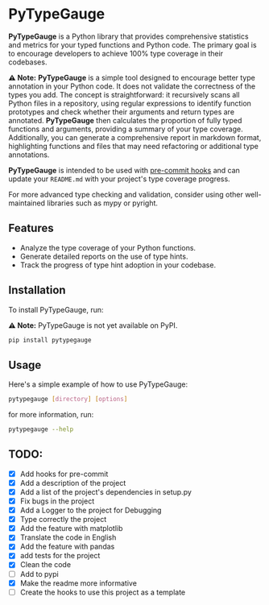 # PyTypeGauge

**PyTypeGauge** is a Python library that provides comprehensive statistics and metrics for your typed functions and Python code. The primary goal is to encourage developers to achieve 100% type coverage in their codebases.

**⚠️ Note:** **PyTypeGauge** is a simple tool designed to encourage better type annotation in your Python code. It does not validate the correctness of the types you add. The concept is straightforward: it recursively scans all Python files in a repository, using regular expressions to identify function prototypes and check whether their arguments and return types are annotated. **PyTypeGauge** then calculates the proportion of fully typed functions and arguments, providing a summary of your type coverage. Additionally, you can generate a comprehensive report in markdown format, highlighting functions and files that may need refactoring or additional type annotations.

**PyTypeGauge** is intended to be used with [pre-commit hooks](https://pre-commit.com/) and can update your `README.md` with your project's type coverage progress.

For more advanced type checking and validation, consider using other well-maintained libraries such as mypy or pyright.

## Features

- Analyze the type coverage of your Python functions.
- Generate detailed reports on the use of type hints.
- Track the progress of type hint adoption in your codebase.

## Installation

To install PyTypeGauge, run:

**⚠️ Note:** PyTypeGauge is not yet available on PyPI.

```bash
pip install pytypegauge
```

## Usage
Here's a simple example of how to use PyTypeGauge:

```bash
pytypegauge [directory] [options]
```

for more information, run:

```bash
pytypegauge --help
```


## TODO:

- [x] Add hooks for pre-commit
- [x] Add a description of the project
- [x] Add a list of the project's dependencies in setup.py
- [x] Fix bugs in the project
- [x] Add a Logger to the project for Debugging
- [x] Type correctly the project
- [x] Add the feature with matplotlib
- [x] Translate the code in English
- [x] Add the feature with pandas
- [x] add tests for the project
- [x] Clean the code
- [ ] Add to pypi 
- [x] Make the readme more informative
- [ ] Create the hooks to use this project as a template
